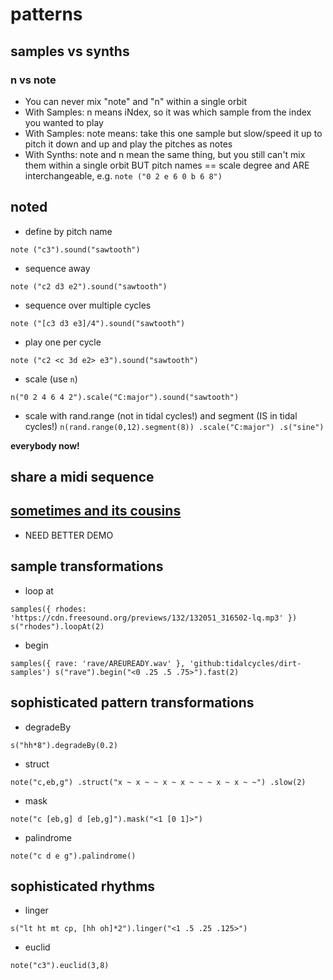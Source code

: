 # patterns

## samples vs synths

### n vs note
- You can never mix "note" and "n" within a single orbit
- With Samples: n means iNdex, so it was which sample from the index you wanted to play
- With Samples: note means: take this one sample but slow/speed it up to pitch it down and up and play the pitches as notes
- With Synths: note and n mean the same thing, but you still can't mix them within a single orbit BUT pitch names == scale degree and ARE interchangeable, e.g.
`note ("0 2 e 6 0 b 6 8")`

## noted

- define by pitch name

`note ("c3").sound("sawtooth")`

- sequence away

`note ("c2 d3 e2").sound("sawtooth")`

- sequence over multiple cycles

`note ("[c3 d3 e3]/4").sound("sawtooth")`

- play one per cycle

`note ("c2 <c 3d e2> e3").sound("sawtooth")`

- scale (use `n`)

`n("0 2 4 6 4 2").scale("C:major").sound("sawtooth")`

- scale with rand.range (not in tidal cycles!) and segment (IS in tidal cycles!)
`n(rand.range(0,12).segment(8))
.scale("C:major")
.s("sine")`

**everybody now!**

## share a midi sequence

## [sometimes and its cousins](https://tidalcycles.org/docs/reference/randomness/#the-sometimes-family)
- NEED BETTER DEMO

## sample transformations

- loop at

`samples({ rhodes: 'https://cdn.freesound.org/previews/132/132051_316502-lq.mp3' })
s("rhodes").loopAt(2)`

- begin

`samples({ rave: 'rave/AREUREADY.wav' }, 'github:tidalcycles/dirt-samples')
s("rave").begin("<0 .25 .5 .75>").fast(2)`

## sophisticated pattern transformations

- degradeBy

`s("hh*8").degradeBy(0.2)`

- struct

`note("c,eb,g")
  .struct("x ~ x ~ ~ x ~ x ~ ~ ~ x ~ x ~ ~")
  .slow(2)`

- mask

`note("c [eb,g] d [eb,g]").mask("<1 [0 1]>")`

- palindrome

`note("c d e g").palindrome()`

## sophisticated rhythms

- linger

`s("lt ht mt cp, [hh oh]*2").linger("<1 .5 .25 .125>")`

- euclid

`note("c3").euclid(3,8)`
